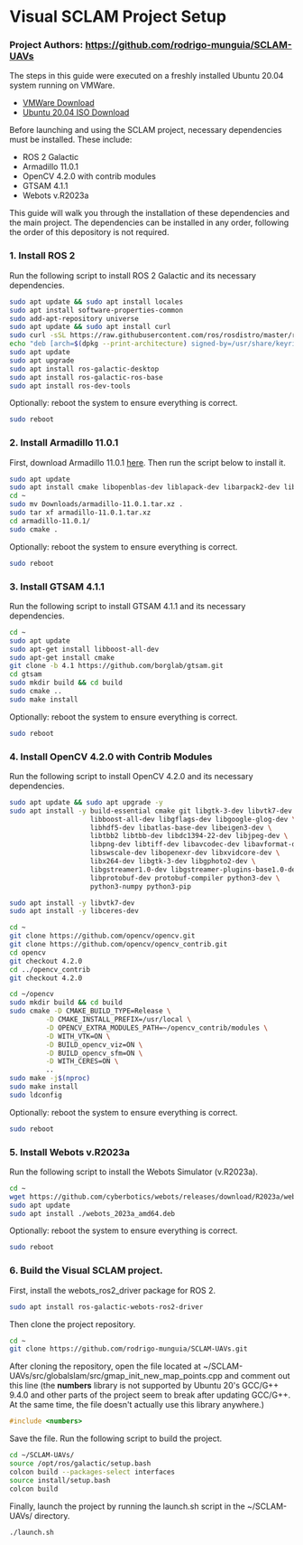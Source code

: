 # Visual SCLAM Project Setup
### Project Authors: https://github.com/rodrigo-munguia/SCLAM-UAVs

The steps in this guide were executed on a freshly installed Ubuntu 20.04 system running on VMWare.
- [VMWare Download](https://livecsupomona-my.sharepoint.com/:u:/g/personal/rickramirez_cpp_edu/EauwsEtVC3ZIpcxP7PNTYyQBfk_FGKrOK8cS6195BIdhJQ?e=aO1hES)
- [Ubuntu 20.04 ISO Download](https://releases.ubuntu.com/focal/ubuntu-20.04.6-desktop-amd64.iso)

Before launching and using the SCLAM project, necessary dependencies must be installed.
These include:
- ROS 2 Galactic
- Armadillo 11.0.1
- OpenCV 4.2.0 with contrib modules
- GTSAM 4.1.1
- Webots v.R2023a

This guide will walk you through the installation of these dependencies and the main project.
The dependencies can be installed in any order, following the order of this depository is not required.

### 1. Install ROS 2
Run the following script to install ROS 2 Galactic and its necessary dependencies.

```bash
sudo apt update && sudo apt install locales
sudo apt install software-properties-common
sudo add-apt-repository universe
sudo apt update && sudo apt install curl
sudo curl -sSL https://raw.githubusercontent.com/ros/rosdistro/master/ros.key -o /usr/share/keyrings/ros-archive-keyring.gpg
echo "deb [arch=$(dpkg --print-architecture) signed-by=/usr/share/keyrings/ros-archive-keyring.gpg] http://packages.ros.org/ros2/ubuntu $(. /etc/os-release && echo $UBUNTU_CODENAME) main" | sudo tee /etc/apt/sources.list.d/ros2.list > /dev/null
sudo apt update
sudo apt upgrade
sudo apt install ros-galactic-desktop
sudo apt install ros-galactic-ros-base
sudo apt install ros-dev-tools
```

Optionally: reboot the system to ensure everything is correct.
```bash
sudo reboot
```

### 2. Install Armadillo 11.0.1
First, download Armadillo 11.0.1 [here](https://sourceforge.net/projects/arma/files/armadillo-11.0.1.tar.xz/download?use_mirror=master).
Then run the script below to install it.

```bash
sudo apt update
sudo apt install cmake libopenblas-dev liblapack-dev libarpack2-dev libsuperlu-dev
cd ~
sudo mv Downloads/armadillo-11.0.1.tar.xz .
sudo tar xf armadillo-11.0.1.tar.xz
cd armadillo-11.0.1/
sudo cmake .
```

Optionally: reboot the system to ensure everything is correct.
```bash
sudo reboot
```

### 3. Install GTSAM 4.1.1
Run the following script to install GTSAM 4.1.1 and its necessary dependencies.

```bash
cd ~
sudo apt update
sudo apt-get install libboost-all-dev
sudo apt-get install cmake
git clone -b 4.1 https://github.com/borglab/gtsam.git
cd gtsam
sudo mkdir build && cd build
sudo cmake ..
sudo make install
```

Optionally: reboot the system to ensure everything is correct.
```bash
sudo reboot
```

### 4. Install OpenCV 4.2.0 with Contrib Modules
Run the following script to install OpenCV 4.2.0 and its necessary dependencies.

```bash
sudo apt update && sudo apt upgrade -y
sudo apt install -y build-essential cmake git libgtk-3-dev libvtk7-dev \
                    libboost-all-dev libgflags-dev libgoogle-glog-dev \
                    libhdf5-dev libatlas-base-dev libeigen3-dev \
                    libtbb2 libtbb-dev libdc1394-22-dev libjpeg-dev \
                    libpng-dev libtiff-dev libavcodec-dev libavformat-dev \
                    libswscale-dev libopenexr-dev libxvidcore-dev \
                    libx264-dev libgtk-3-dev libgphoto2-dev \
                    libgstreamer1.0-dev libgstreamer-plugins-base1.0-dev \
                    libprotobuf-dev protobuf-compiler python3-dev \
                    python3-numpy python3-pip

sudo apt install -y libvtk7-dev
sudo apt install -y libceres-dev

cd ~
git clone https://github.com/opencv/opencv.git
git clone https://github.com/opencv/opencv_contrib.git
cd opencv
git checkout 4.2.0
cd ../opencv_contrib
git checkout 4.2.0

cd ~/opencv
sudo mkdir build && cd build
sudo cmake -D CMAKE_BUILD_TYPE=Release \
         -D CMAKE_INSTALL_PREFIX=/usr/local \
         -D OPENCV_EXTRA_MODULES_PATH=~/opencv_contrib/modules \
         -D WITH_VTK=ON \
         -D BUILD_opencv_viz=ON \
         -D BUILD_opencv_sfm=ON \
         -D WITH_CERES=ON \
         ..
sudo make -j$(nproc)
sudo make install
sudo ldconfig
```

Optionally: reboot the system to ensure everything is correct.
```bash
sudo reboot
```

### 5. Install Webots v.R2023a
Run the following script to install the Webots Simulator (v.R2023a).

```bash
cd ~
wget https://github.com/cyberbotics/webots/releases/download/R2023a/webots_2023a_amd64.deb
sudo apt update
sudo apt install ./webots_2023a_amd64.deb
```

Optionally: reboot the system to ensure everything is correct.
```bash
sudo reboot
```

### 6. Build the Visual SCLAM project.
First, install the webots_ros2_driver package for ROS 2.
```bash
sudo apt install ros-galactic-webots-ros2-driver
```
Then clone the project repository.
```bash
cd ~
git clone https://github.com/rodrigo-munguia/SCLAM-UAVs.git
```
After cloning the repository, open the file located at ~/SCLAM-UAVs/src/globalslam/src/gmap_init_new_map_points.cpp and comment out this line (the **numbers** library is not supported by Ubuntu 20's GCC/G++ 9.4.0 and other parts of the project seem to break after updating GCC/G++. At the same time, the file doesn't actually use this library anywhere.)
```cpp
#include <numbers>
```
Save the file.
Run the following script to build the project.
```bash
cd ~/SCLAM-UAVs/
source /opt/ros/galactic/setup.bash
colcon build --packages-select interfaces
source install/setup.bash
colcon build
```
Finally, launch the project by running the launch.sh script in the ~/SCLAM-UAVs/ directory.
```bash
./launch.sh
```

